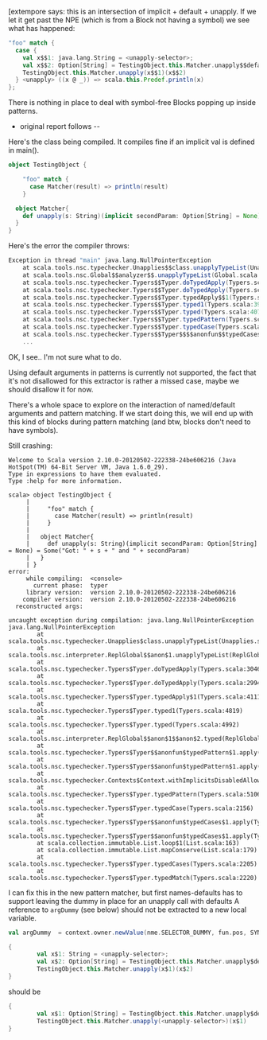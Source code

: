[extempore says: this is an intersection of implicit + default + unapply.  If we let it get past the NPE (which is from a Block not having a symbol) we see what has happened:
```scala
"foo" match {
  case {
    val x$$1: java.lang.String = <unapply-selector>;
    val x$$2: Option[String] = TestingObject.this.Matcher.unapply$$default$$2(x$$1);
    TestingObject.this.Matcher.unapply(x$$1)(x$$2)
  } <unapply> ((x @ _)) => scala.this.Predef.println(x)
};
```
There is nothing in place to deal with symbol-free Blocks popping up inside patterns.

 - original report follows --

Here's the class being compiled.
It compiles fine if an implicit val is defined in main().

```scala
object TestingObject {

    "foo" match {
      case Matcher(result) => println(result)
    }

  object Matcher{
    def unapply(s: String)(implicit secondParam: Option[String] = None) = Some("Got: " + s + " and " + secondParam)
  }
}
```

Here's the error the compiler throws:
```scala
Exception in thread "main" java.lang.NullPointerException
	at scala.tools.nsc.typechecker.Unapplies$$class.unapplyTypeList(Unapplies.scala:30)
	at scala.tools.nsc.Global$$analyzer$$.unapplyTypeList(Global.scala:291)
	at scala.tools.nsc.typechecker.Typers$$Typer.doTypedApply(Typers.scala:2509)
	at scala.tools.nsc.typechecker.Typers$$Typer.doTypedApply(Typers.scala:2424)
	at scala.tools.nsc.typechecker.Typers$$Typer.typedApply$$1(Typers.scala:3285)
	at scala.tools.nsc.typechecker.Typers$$Typer.typed1(Typers.scala:3919)
	at scala.tools.nsc.typechecker.Typers$$Typer.typed(Typers.scala:4073)
	at scala.tools.nsc.typechecker.Typers$$Typer.typedPattern(Typers.scala:4161)
	at scala.tools.nsc.typechecker.Typers$$Typer.typedCase(Typers.scala:1904)
	at scala.tools.nsc.typechecker.Typers$$Typer$$$$anonfun$$typedCases$$1.apply(Typers.scala:1927)
	...
```
OK, I see.. I'm not sure what to do.

Using default arguments in patterns is currently not supported, the fact that it's not disallowed for this extractor is rather a missed case, maybe we should disallow it for now.

There's a whole space to explore on the interaction of named/default arguments and pattern matching. If we start doing this, we will end up with this kind of blocks during pattern matching (and btw, blocks don't need to have symbols).

Still crashing:

```
Welcome to Scala version 2.10.0-20120502-222338-24be606216 (Java HotSpot(TM) 64-Bit Server VM, Java 1.6.0_29).
Type in expressions to have them evaluated.
Type :help for more information.

scala> object TestingObject {
     |
     |     "foo" match {
     |       case Matcher(result) => println(result)
     |     }
     |
     |   object Matcher{
     |     def unapply(s: String)(implicit secondParam: Option[String] = None) = Some("Got: " + s + " and " + secondParam)
     |   }
     | }
error:
     while compiling:  <console>
       current phase:  typer
     library version:  version 2.10.0-20120502-222338-24be606216
    compiler version:  version 2.10.0-20120502-222338-24be606216
  reconstructed args:

uncaught exception during compilation: java.lang.NullPointerException
java.lang.NullPointerException
        at scala.tools.nsc.typechecker.Unapplies$class.unapplyTypeList(Unapplies.scala:28)
        at scala.tools.nsc.interpreter.ReplGlobal$$anon$1.unapplyTypeList(ReplGlobal.scala:24)
        at scala.tools.nsc.typechecker.Typers$Typer.doTypedApply(Typers.scala:3046)
        at scala.tools.nsc.typechecker.Typers$Typer.doTypedApply(Typers.scala:2994)
        at scala.tools.nsc.typechecker.Typers$Typer.typedApply$1(Typers.scala:4111)
        at scala.tools.nsc.typechecker.Typers$Typer.typed1(Typers.scala:4819)
        at scala.tools.nsc.typechecker.Typers$Typer.typed(Typers.scala:4992)
        at scala.tools.nsc.interpreter.ReplGlobal$$anon$1$$anon$2.typed(ReplGlobal.scala:29)
        at scala.tools.nsc.typechecker.Typers$Typer$$anonfun$typedPattern$1.apply(Typers.scala:5106)
        at scala.tools.nsc.typechecker.Typers$Typer$$anonfun$typedPattern$1.apply(Typers.scala:5106)
        at scala.tools.nsc.typechecker.Contexts$Context.withImplicitsDisabledAllowEnrichment(Contexts.scala:211)
        at scala.tools.nsc.typechecker.Typers$Typer.typedPattern(Typers.scala:5106)
        at scala.tools.nsc.typechecker.Typers$Typer.typedCase(Typers.scala:2156)
        at scala.tools.nsc.typechecker.Typers$Typer$$anonfun$typedCases$1.apply(Typers.scala:2206)
        at scala.tools.nsc.typechecker.Typers$Typer$$anonfun$typedCases$1.apply(Typers.scala:2205)
        at scala.collection.immutable.List.loop$1(List.scala:163)
        at scala.collection.immutable.List.mapConserve(List.scala:179)
        at scala.tools.nsc.typechecker.Typers$Typer.typedCases(Typers.scala:2205)
        at scala.tools.nsc.typechecker.Typers$Typer.typedMatch(Typers.scala:2220)
```
I can fix this in the new pattern matcher, but first names-defaults has to support leaving the dummy <unapply-selector> in place for an unapply call with defaults
A reference to `argDummy` (see below) should not be extracted to a new local variable.

```scala
val argDummy  = context.owner.newValue(nme.SELECTOR_DUMMY, fun.pos, SYNTHETIC) setInfo pt
```

```scala
{
        val x$1: String = <unapply-selector>;
        val x$2: Option[String] = TestingObject.this.Matcher.unapply$default$2(x$1);
        TestingObject.this.Matcher.unapply(x$1)(x$2)
}
```

should be
```scala
{
        val x$1: Option[String] = TestingObject.this.Matcher.unapply$default$1();
        TestingObject.this.Matcher.unapply(<unapply-selector>)(x$1)
}
```
